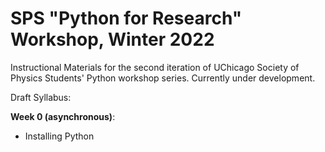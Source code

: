 # SPS "Python for Research" Workshop, Winter 2022
Instructional Materials for the second iteration of UChicago Society of Physics Students' Python workshop series. Currently under development.



Draft Syllabus:

**Week 0 (asynchronous)**:
- Installing Python 
